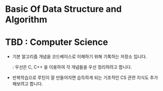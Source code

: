 # Basic Of Data Structure and Algorithm
# TBD : Computer Science 

- 기본 알고리즘 개념을 코드베이스로 이해하기 위해 기록하는 저장소 입니다. 


  : 우선은 C, C++ 을 이용하여 각 개념들을 우선 정리하려고 합니다.

- 반복학습으로 루틴이 잘 만들어지면 습득하게 되는 기초적인 CS 관련 지식도 추가 해보려고 합니다.
